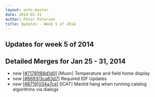 ```yaml
---
layout: onto_master
date: 2014-01-31
author: Peter Peterson
title: Updates - Week 5 of 2014
---
```

Updates for week 5 of 2014
--------------------------

Detailed Merges for Jan 25 - 31, 2014
-------------------------------------
* *new* \[[#7178](http://trac.mantidproject.org/mantid/ticket/7178)|[f88d1d0](https://github.com/mantidproject/mantid/commit/f88d1d0738aefbdb02e9f49afd352c170ecf3526)\] [Muon] Temperature and field home display
* *new* \[[#8693](http://trac.mantidproject.org/mantid/ticket/8693)|[3ca63d7](https://github.com/mantidproject/mantid/commit/3ca63d78d9fd83aa3cd8f051ca7f7a79c8fba035)\] Required IDF Updates
* *new* \[[#8719](http://trac.mantidproject.org/mantid/ticket/8719)|[034a7ce](https://github.com/mantidproject/mantid/commit/034a7ce0392c4065723624372185fdc2d3a47300)\] [ICAT] Mantid hang when running catalog algorithms via dialogs
